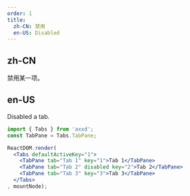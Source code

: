 ```yaml
---
order: 1
title:
  zh-CN: 禁用
  en-US: Disabled
---
```


## zh-CN

禁用某一项。

## en-US

Disabled a tab.

````jsx
import { Tabs } from 'axxd';
const TabPane = Tabs.TabPane;

ReactDOM.render(
  <Tabs defaultActiveKey="1">
    <TabPane tab="Tab 1" key="1">Tab 1</TabPane>
    <TabPane tab="Tab 2" disabled key="2">Tab 2</TabPane>
    <TabPane tab="Tab 3" key="3">Tab 3</TabPane>
  </Tabs>
, mountNode);
````
